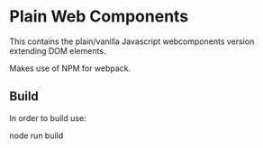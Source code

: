 # Plain Web Components

This contains the plain/vanilla Javascript webcomponents version extending DOM elements.

Makes use of NPM for webpack.

## Build

In order to build use:

node run build